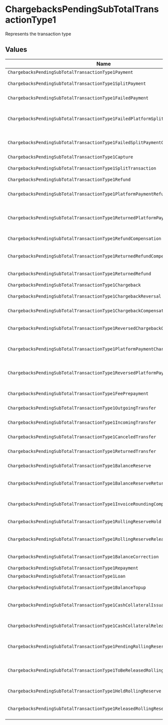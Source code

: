 # ChargebacksPendingSubTotalTransactionType1

Represents the transaction type


## Values

| Name                                                                          | Value                                                                         |
| ----------------------------------------------------------------------------- | ----------------------------------------------------------------------------- |
| `ChargebacksPendingSubTotalTransactionType1Payment`                           | payment                                                                       |
| `ChargebacksPendingSubTotalTransactionType1SplitPayment`                      | split-payment                                                                 |
| `ChargebacksPendingSubTotalTransactionType1FailedPayment`                     | failed-payment                                                                |
| `ChargebacksPendingSubTotalTransactionType1FailedPlatformSplitPayment`        | failed-platform-split-payment                                                 |
| `ChargebacksPendingSubTotalTransactionType1FailedSplitPaymentCompensation`    | failed-split-payment-compensation                                             |
| `ChargebacksPendingSubTotalTransactionType1Capture`                           | capture                                                                       |
| `ChargebacksPendingSubTotalTransactionType1SplitTransaction`                  | split-transaction                                                             |
| `ChargebacksPendingSubTotalTransactionType1Refund`                            | refund                                                                        |
| `ChargebacksPendingSubTotalTransactionType1PlatformPaymentRefund`             | platform-payment-refund                                                       |
| `ChargebacksPendingSubTotalTransactionType1ReturnedPlatformPaymentRefund`     | returned-platform-payment-refund                                              |
| `ChargebacksPendingSubTotalTransactionType1RefundCompensation`                | refund-compensation                                                           |
| `ChargebacksPendingSubTotalTransactionType1ReturnedRefundCompensation`        | returned-refund-compensation                                                  |
| `ChargebacksPendingSubTotalTransactionType1ReturnedRefund`                    | returned-refund                                                               |
| `ChargebacksPendingSubTotalTransactionType1Chargeback`                        | chargeback                                                                    |
| `ChargebacksPendingSubTotalTransactionType1ChargebackReversal`                | chargeback-reversal                                                           |
| `ChargebacksPendingSubTotalTransactionType1ChargebackCompensation`            | chargeback-compensation                                                       |
| `ChargebacksPendingSubTotalTransactionType1ReversedChargebackCompensation`    | reversed-chargeback-compensation                                              |
| `ChargebacksPendingSubTotalTransactionType1PlatformPaymentChargeback`         | platform-payment-chargeback                                                   |
| `ChargebacksPendingSubTotalTransactionType1ReversedPlatformPaymentChargeback` | reversed-platform-payment-chargeback                                          |
| `ChargebacksPendingSubTotalTransactionType1FeePrepayment`                     | fee-prepayment                                                                |
| `ChargebacksPendingSubTotalTransactionType1OutgoingTransfer`                  | outgoing-transfer                                                             |
| `ChargebacksPendingSubTotalTransactionType1IncomingTransfer`                  | incoming-transfer                                                             |
| `ChargebacksPendingSubTotalTransactionType1CanceledTransfer`                  | canceled-transfer                                                             |
| `ChargebacksPendingSubTotalTransactionType1ReturnedTransfer`                  | returned-transfer                                                             |
| `ChargebacksPendingSubTotalTransactionType1BalanceReserve`                    | balance-reserve                                                               |
| `ChargebacksPendingSubTotalTransactionType1BalanceReserveReturn`              | balance-reserve-return                                                        |
| `ChargebacksPendingSubTotalTransactionType1InvoiceRoundingCompensation`       | invoice-rounding-compensation                                                 |
| `ChargebacksPendingSubTotalTransactionType1RollingReserveHold`                | rolling-reserve-hold                                                          |
| `ChargebacksPendingSubTotalTransactionType1RollingReserveRelease`             | rolling-reserve-release                                                       |
| `ChargebacksPendingSubTotalTransactionType1BalanceCorrection`                 | balance-correction                                                            |
| `ChargebacksPendingSubTotalTransactionType1Repayment`                         | repayment                                                                     |
| `ChargebacksPendingSubTotalTransactionType1Loan`                              | loan                                                                          |
| `ChargebacksPendingSubTotalTransactionType1BalanceTopup`                      | balance-topup                                                                 |
| `ChargebacksPendingSubTotalTransactionType1CashCollateralIssuance`            | cash-collateral-issuance';                                                    |
| `ChargebacksPendingSubTotalTransactionType1CashCollateralRelease`             | cash-collateral-release                                                       |
| `ChargebacksPendingSubTotalTransactionType1PendingRollingReserve`             | pending-rolling-reserve                                                       |
| `ChargebacksPendingSubTotalTransactionType1ToBeReleasedRollingReserve`        | to-be-released-rolling-reserve                                                |
| `ChargebacksPendingSubTotalTransactionType1HeldRollingReserve`                | held-rolling-reserve                                                          |
| `ChargebacksPendingSubTotalTransactionType1ReleasedRollingReserve`            | released-rolling-reserve                                                      |
